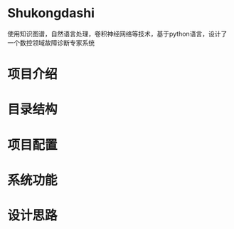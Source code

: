 # Shukongdashi
使用知识图谱，自然语言处理，卷积神经网络等技术，基于python语言，设计了一个数控领域故障诊断专家系统

# 项目介绍

# 目录结构

# 项目配置

# 系统功能

# 设计思路

